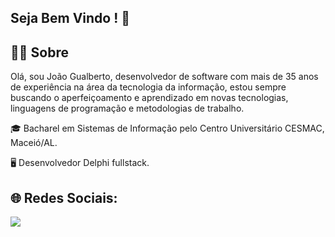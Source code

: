 ## Seja Bem Vindo ! 👋

## 🧑‍💻 Sobre

Olá, sou João Gualberto, desenvolvedor de software com mais de 35 anos de experiência na área da tecnologia da informação, estou sempre buscando o aperfeiçoamento e aprendizado em novas tecnologias, linguagens de programação e metodologias de trabalho.

🎓 Bacharel em Sistemas de Informação pelo Centro Universitário CESMAC, Maceió/AL.

🖥️ Desenvolvedor Delphi fullstack.


## 🌐 Redes Sociais:

<div>
<a href="https://www.linkedin.com/in/joaogualbertomcz/)" target="_blank"><img loading="lazy" src="https://img.shields.io/badge/-LinkedIn-%230077B5?style=for-the-badge&logo=linkedin&logoColor=white" target="_blank"></a>   
</div>
